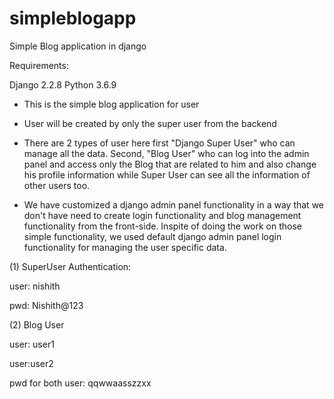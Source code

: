 # simpleblogapp
Simple Blog application in django

Requirements:

Django 2.2.8
Python 3.6.9

- This is the simple blog application for user

- User will be created by only the super user from the backend

- There are 2 types of user here first "Django Super User" who can manage all the data. Second, "Blog User" who can log into the admin panel and access only the Blog that are related to him and also change his profile information while Super User can see all the information of other users too.

- We have customized a django admin panel functionality in a way that we don't have need to create login functionality and blog management functionality from the front-side. Inspite of doing the work on those simple functionality, we used default django admin panel login functionality for managing the user specific data.

(1) SuperUser Authentication:

user: nishith

pwd: Nishith@123

(2) Blog User

user: user1

user:user2

pwd for both user: qqwwaasszzxx
